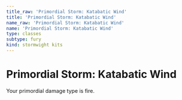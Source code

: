 ```yaml
---
title_raw: 'Primordial Storm: Katabatic Wind'
title: 'Primordial Storm: Katabatic Wind'
name_raw: 'Primordial Storm: Katabatic Wind'
name: 'Primordial Storm: Katabatic Wind'
type: classes
subtype: fury
kind: stormwight kits
---
```


# Primordial Storm: Katabatic Wind

Your primordial damage type is fire.
